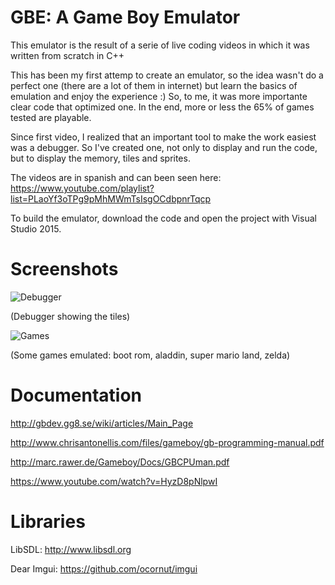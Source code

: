# GBE: A Game Boy Emulator
This emulator is the result of a serie of live coding videos in which it was written from scratch in C++ 

This has been my first attemp to create an emulator, so the idea wasn't do a perfect one (there are a lot of them in internet) but learn the basics of emulation and enjoy the experience :) So, to me, it was more importante clear code that optimized one. In the end, more or less the 65% of games tested are playable.

Since first video, I realized that an important tool to make the work easiest was a debugger. So I've created one, not only to display and run the code, but to display the memory, tiles and sprites.

The videos are in spanish and can been seen here: https://www.youtube.com/playlist?list=PLaoYf3oTPg9pMhMWmTsIsgOCdbpnrTqcp

To build the emulator, download the code and open the project with Visual Studio 2015.

# Screenshots
![Debugger](http://cesarbotana.com/images/gb-debugger.png)

(Debugger showing the tiles)


![Games](http://cesarbotana.com/images/gb-games.png)

(Some games emulated: boot rom, aladdin, super mario land, zelda)

# Documentation
http://gbdev.gg8.se/wiki/articles/Main_Page

http://www.chrisantonellis.com/files/gameboy/gb-programming-manual.pdf

http://marc.rawer.de/Gameboy/Docs/GBCPUman.pdf

https://www.youtube.com/watch?v=HyzD8pNlpwI

# Libraries
LibSDL: http://www.libsdl.org

Dear Imgui: https://github.com/ocornut/imgui
